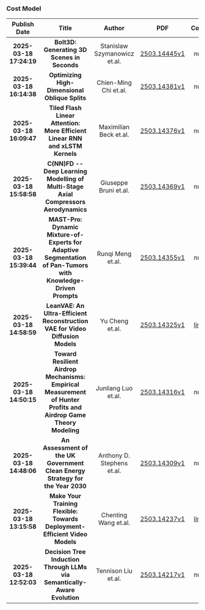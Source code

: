 
### Cost Model
|Publish Date|Title|Author|PDF|Code|
| :---: | :---: | :---: | :---: | :---: |
|**2025-03-18 17:24:19**|**Bolt3D: Generating 3D Scenes in Seconds**|Stanislaw Szymanowicz et.al.|[2503.14445v1](http://arxiv.org/abs/2503.14445v1)|null|
|**2025-03-18 16:14:38**|**Optimizing High-Dimensional Oblique Splits**|Chien-Ming Chi et.al.|[2503.14381v1](http://arxiv.org/abs/2503.14381v1)|null|
|**2025-03-18 16:09:47**|**Tiled Flash Linear Attention: More Efficient Linear RNN and xLSTM   Kernels**|Maximilian Beck et.al.|[2503.14376v1](http://arxiv.org/abs/2503.14376v1)|null|
|**2025-03-18 15:58:58**|**C(NN)FD -- Deep Learning Modelling of Multi-Stage Axial Compressors   Aerodynamics**|Giuseppe Bruni et.al.|[2503.14369v1](http://arxiv.org/abs/2503.14369v1)|null|
|**2025-03-18 15:39:44**|**MAST-Pro: Dynamic Mixture-of-Experts for Adaptive Segmentation of   Pan-Tumors with Knowledge-Driven Prompts**|Runqi Meng et.al.|[2503.14355v1](http://arxiv.org/abs/2503.14355v1)|null|
|**2025-03-18 14:58:59**|**LeanVAE: An Ultra-Efficient Reconstruction VAE for Video Diffusion   Models**|Yu Cheng et.al.|[2503.14325v1](http://arxiv.org/abs/2503.14325v1)|[link](https://github.com/westlake-repl/LeanVAE)|
|**2025-03-18 14:50:15**|**Toward Resilient Airdrop Mechanisms: Empirical Measurement of Hunter   Profits and Airdrop Game Theory Modeling**|Junliang Luo et.al.|[2503.14316v1](http://arxiv.org/abs/2503.14316v1)|null|
|**2025-03-18 14:48:06**|**An Assessment of the UK Government Clean Energy Strategy for the Year   2030**|Anthony D. Stephens et.al.|[2503.14309v1](http://arxiv.org/abs/2503.14309v1)|null|
|**2025-03-18 13:15:58**|**Make Your Training Flexible: Towards Deployment-Efficient Video Models**|Chenting Wang et.al.|[2503.14237v1](http://arxiv.org/abs/2503.14237v1)|[link](https://github.com/OpenGVLab/FluxViT)|
|**2025-03-18 12:52:03**|**Decision Tree Induction Through LLMs via Semantically-Aware Evolution**|Tennison Liu et.al.|[2503.14217v1](http://arxiv.org/abs/2503.14217v1)|null|
